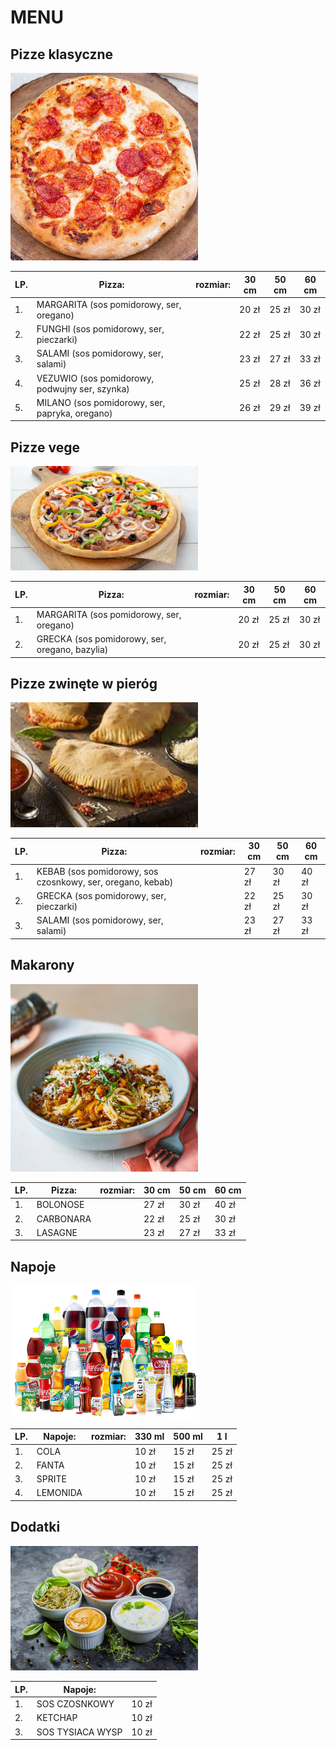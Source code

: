 # MENU

## Pizze klasyczne

<img src = "katalog/Salami.jpg" width = 300>

|LP. |Pizza: |rozmiar: | 30 cm | 50 cm | 60 cm |
|---|---------------------------------------|-----|----|-----|--------|
|1. |MARGARITA (sos pomidorowy, ser, oregano)| | 20 zł | 25 zł | 30 zł |
|2. |FUNGHI (sos pomidorowy, ser, pieczarki)| | 22 zł | 25 zł | 30 zł |
|3. |SALAMI (sos pomidorowy, ser, salami)| | 23 zł | 27 zł | 33 zł |
|4. |VEZUWIO (sos pomidorowy, podwujny ser, szynka)| | 25 zł | 28 zł | 36 zł | 
|5. |MILANO (sos pomidorowy, ser, papryka, oregano)| | 26 zł | 29 zł | 39 zł |

## Pizze vege

<img src = "katalog/Supreme.jpg" width = 300>

|LP. |Pizza: |rozmiar: | 30 cm | 50 cm | 60 cm |
|---|---------------------------------------|-----|----|-----|--------|
|1. |MARGARITA (sos pomidorowy, ser, oregano)| | 20 zł | 25 zł | 30 zł |
|2. |GRECKA (sos pomidorowy, ser, oregano, bazylia)| | 20 zł | 25 zł | 30 zł |

## Pizze zwinęte w pieróg

<img src = "katalog/pierog.jpg" width = 300>

|LP. |Pizza: |rozmiar: | 30 cm | 50 cm | 60 cm |
|---|---------------------------------------|-----|----|-----|--------|
|1. |KEBAB (sos pomidorowy, sos czosnkowy, ser, oregano, kebab)| | 27 zł | 30 zł | 40 zł |
|2. |GRECKA (sos pomidorowy, ser, pieczarki)| | 22 zł | 25 zł | 30 zł |
|3. |SALAMI (sos pomidorowy, ser, salami)| | 23 zł | 27 zł | 33 zł |


## Makarony

<img src = "katalog/fit-spaghetti-z-soczewica.jpg" width = 300>

|LP. |Pizza: |rozmiar: | 30 cm | 50 cm | 60 cm |
|---|---------------------------------------|-----|----|-----|--------|
|1. |BOLONOSE| | 27 zł | 30 zł | 40 zł |
|2. |CARBONARA| | 22 zł | 25 zł | 30 zł |
|3. |LASAGNE| | 23 zł | 27 zł | 33 zł |


## Napoje

<img src = "katalog/napoje-puste-kalorie.jpg" width = 300>

|LP. |Napoje: |rozmiar: | 330 ml | 500 ml | 1 l |
|---|---------------------------------------|-----|----|-----|--------|
|1. |COLA| | 10 zł | 15 zł | 25 zł |
|2. |FANTA| | 10 zł | 15 zł | 25 zł |
|3. |SPRITE| | 10 zł | 15 zł | 25 zł |
|4. |LEMONIDA| | 10 zł | 15 zł | 25 zł |


## Dodatki

<img src = "katalog/sosy-scaled.jpg" width = 300>

|LP. |Napoje: | |
|---|---------------------------------------|---|
|1. |SOS CZOSNKOWY| 10 zł | 
|2. |KETCHAP| 10 zł |
|3. |SOS TYSIACA WYSP| 10 zł | 
